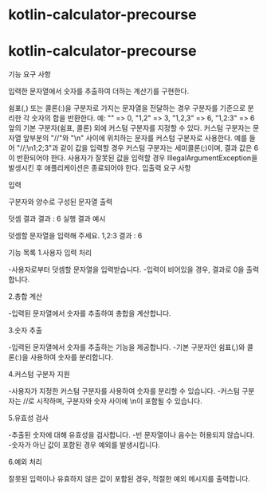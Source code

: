 # kotlin-calculator-precourse
# kotlin-calculator-precourse

기능 요구 사항

입력한 문자열에서 숫자를 추출하여 더하는 계산기를 구현한다.

쉼표(,) 또는 콜론(:)을 구분자로 가지는 문자열을 전달하는 경우 구분자를 기준으로 분리한 각 숫자의 합을 반환한다.
예: "" => 0, "1,2" => 3, "1,2,3" => 6, "1,2:3" => 6
앞의 기본 구분자(쉼표, 콜론) 외에 커스텀 구분자를 지정할 수 있다. 커스텀 구분자는 문자열 앞부분의 "//"와 "\n" 사이에 위치하는 문자를 커스텀 구분자로 사용한다.
예를 들어 "//;\n1;2;3"과 같이 값을 입력할 경우 커스텀 구분자는 세미콜론(;)이며, 결과 값은 6이 반환되어야 한다.
사용자가 잘못된 값을 입력할 경우 IllegalArgumentException을 발생시킨 후 애플리케이션은 종료되어야 한다.
입출력 요구 사항

입력

구분자와 양수로 구성된 문자열
출력

덧셈 결과
결과 : 6
실행 결과 예시

덧셈할 문자열을 입력해 주세요.
1,2:3
결과 : 6


기능 목록
1.사용자 입력 처리

-사용자로부터 덧셈할 문자열을 입력받습니다.
-입력이 비어있을 경우, 결과로 0을 출력합니다.

2.총합 계산

-입력된 문자열에서 숫자를 추출하여 총합을 계산합니다.

3.숫자 추출

-입력된 문자열에서 숫자를 추출하는 기능을 제공합니다.
-기본 구분자인 쉼표(,)와 콜론(:)을 사용하여 숫자를 분리합니다.

4.커스텀 구분자 지원

-사용자가 지정한 커스텀 구분자를 사용하여 숫자를 분리할 수 있습니다.
-커스텀 구분자는 //로 시작하며, 구분자와 숫자 사이에 \n이 포함될 수 있습니다.

5.유효성 검사

-추출된 숫자에 대해 유효성을 검사합니다.
-빈 문자열이나 음수는 허용되지 않습니다.
-숫자가 아닌 값이 포함된 경우 예외를 발생시킵니다.

6.예외 처리

잘못된 입력이나 유효하지 않은 값이 포함된 경우, 적절한 예외 메시지를 출력합니다.
